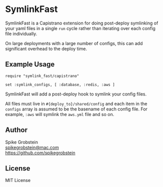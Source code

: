 # SymlinkFast

SymlinkFast is a Capistrano extension for doing post-deploy symlinking of your yaml files in a single `run` cycle rather than iterating over each config file individually.

On large deployments with a large number of configs, this can add significant overhead to the deploy time.

## Example Usage

    require "symlink_fast/capistrano"

    set :symlink_configs, [ :database, :redis, :aws ]

SymlinkFast will add a post-deploy hook to symlink your config files.

All files must live in `#{deploy_to}/shared/config` and each item in the `configs` array is assumed to be the basename of each config file. For example, `:aws` will symlink the `aws.yml` file and so on.

## Author

Spike Grobstein  
spikegrobstein@mac.com  
https://github.com/spikegrobstein

## License

MIT License
